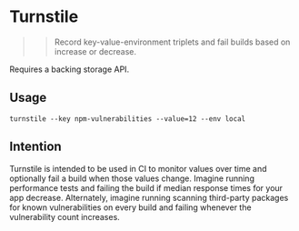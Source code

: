 # Turnstile 

>> Record key-value-environment triplets and fail builds based on increase or decrease. 


Requires a backing storage API. 

## Usage
```
turnstile --key npm-vulnerabilities --value=12 --env local
```

## Intention 
Turnstile is intended to be used in CI to monitor values over time and optionally fail a build when those values change. Imagine running
performance tests and failing the build if median response times for your app decrease. Alternately, imagine running scanning third-party packages for known vulnerabilities on every build and failing whenever the vulnerability count increases. 